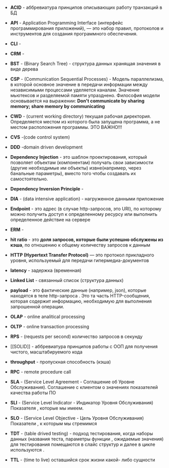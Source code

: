 
- **ACID** - аббревиатура принципов описывающих работу транзакций в БД 

- **API** - Application Programming Interface (интерфейс программирования приложений), — это набор правил, протоколов и инструментов для создания программного обеспечения.
- **CLI** -
- **CRM** - 
- **BST** - (Binary Search Tree) - структура данных хранящая значения в виде дерева
- **CSP** - (Communication Sequential Processes) - Модель параллелизма, в которой основное значение в передачи информации между независимыми процессами уделяется каналам. 
	Значение мьютексов  и разделяемой памяти упразднено. Философия модели основывается на выражении: **Don't communicate by sharing memory; share memory by communicating**

- **CWD** -  (current working directory) текущая рабочая директория. Определяется местом из которого была запущена программа, а не местом расположения программы. ЭТО ВАЖНО!!!
- **CVS** -(code control system)
- **DDD** -domain driven development
- **Dependency Injection** - это шаблон проектирования, который позволяет объектам (компонентам) получать свои зависимости (другие необходимые им объекты) извне(например, через банальные параметры), вместо того чтобы создавать их самостоятельно.
- **Dependency Inversion Principle** - 
- **DIA** - (data intensive application) - нагруженное данными приложение
-  **Endpoint** - это адрес (в случае http-запросов, это URI), по которому можно получить доступ к определенному ресурсу или выполнить определенное действие на сервере
- **ERM** - 
- **hit ratio** - это **доля запросов, которые были успешно обслужены из кэша**, по отношению к общему количеству запросов к данным
- **HTTP (Hypertext Transfer Protocol)** — это протокол прикладного уровня, используемый для передачи гипермедиа-документов
- **latency** - задержка (временная)
- **Linked List** - связанный список (структура данных)
- **payload** - это фактические данные (например, json), которые находятся в теле http-запроса . Это та часть HTTP-сообщения, которая содержит информацию, необходимую для выполнения запрошенной операции.
- **OLAP** - online analitical processing
- **OLTP** - online transaction processing
- **RPS** - (requests per second) количество запросов в секунду
- [[SOLID]] - аббревиатура принципов работы с ООП для получения чистого, масштабируемого кода
- **throughput** - пропускная способность (кэша)
- **RPC** - remote procedure call 
- **SLA** - (Service Level Agreement - Соглашение об Уровне Обслуживания). Соглашение с клиентом о значениях показателей качества работы ПО
- **SLI** -  (Service Level Indicator - Индикатор Уровня Обслуживания) Показателя , которые мы имеем.
- **SLO** - (Service Level Objective - Цель Уровня Обслуживания) Показатели , к которым мы стремимся
- **TDT** - (table drived testing) - подход тестирования, когда наборы данных (названия теста, параметры функции , ожидаемые значения) для тестирования помещаются в слайс структур и далее в цикле используются .
- **TTL** - (time to live) оставшийся срок жизни какой- либо сущности


	